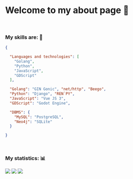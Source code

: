 # Welcome to my about page 🤠

<br>

### My skills are: 🧠

```JSON
{

  "Languages and technologies": [
    "Golang",
    "Python",
    "JavaScript",
    "GDScript"
  ],

  "Golang": "GIN Gonic", "net/http", "Beego",
  "Python": "Django", "REN`PY",
  "JavaScript": "Vue JS 3",
  "GDScript": "Godot Engine",

  "DBMS": {
    "MySQL": "PostgreSQL",
    "Neo4j": "SQLite"
  }

}
```

<br>

### My statistics: 📊

![](http://github-profile-summary-cards.vercel.app/api/cards/profile-details?username=Roupse&theme=github_dark)</div></center>
![](http://github-profile-summary-cards.vercel.app/api/cards/repos-per-language?username=Roupse&theme=github_dark) 
![](http://github-profile-summary-cards.vercel.app/api/cards/stats?username=Roupse&theme=github_dark)

<br>

